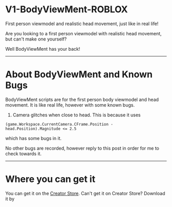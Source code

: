 # V1-BodyViewMent-ROBLOX
First person viewmodel and realistic head movement, just like in real life!

Are you looking to a first person viewmodel with realistic head movement, but can't make one yourself?

Well BodyViewMent has your back!

---
# About BodyViewMent and Known Bugs

BodyViewMent scripts are for the first person body viewmodel and head movement. It is like real life, however with some known bugs.

1. Camera glitches when close to head. This is because it uses
```
(game.Workspace.CurrentCamera.CFrame.Position - head.Position).Magnitude <= 2.5
```
which has some bugs in it.

No other bugs are recorded, however reply to this post in order for me to check towards it.

---
# Where you can get it

You can get it on the [Creator Store](https://create.roblox.com/store/asset/89662365987335/First-Person-Viewmodel-w-Head-Movement). Can't get it on Creator Store? Download it by
